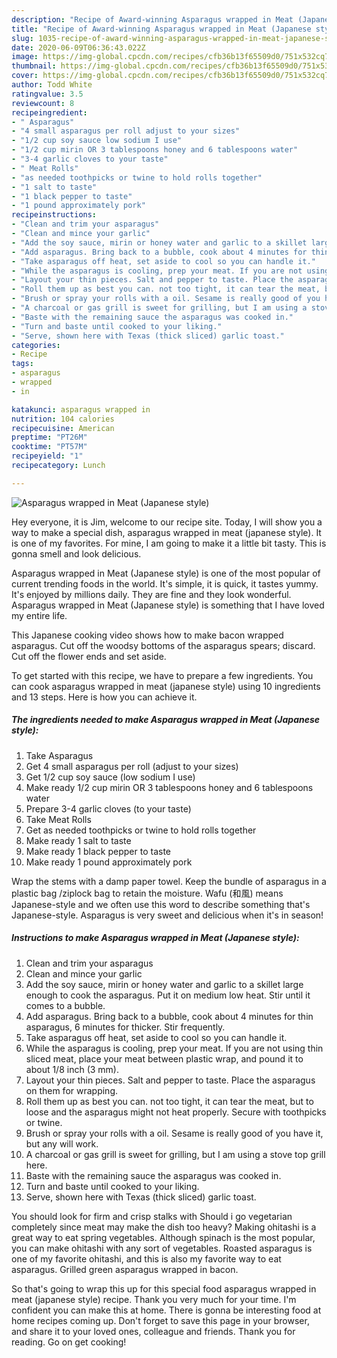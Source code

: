 ```yaml
---
description: "Recipe of Award-winning Asparagus wrapped in Meat (Japanese style)"
title: "Recipe of Award-winning Asparagus wrapped in Meat (Japanese style)"
slug: 1035-recipe-of-award-winning-asparagus-wrapped-in-meat-japanese-style
date: 2020-06-09T06:36:43.022Z
image: https://img-global.cpcdn.com/recipes/cfb36b13f65509d0/751x532cq70/asparagus-wrapped-in-meat-japanese-style-recipe-main-photo.jpg
thumbnail: https://img-global.cpcdn.com/recipes/cfb36b13f65509d0/751x532cq70/asparagus-wrapped-in-meat-japanese-style-recipe-main-photo.jpg
cover: https://img-global.cpcdn.com/recipes/cfb36b13f65509d0/751x532cq70/asparagus-wrapped-in-meat-japanese-style-recipe-main-photo.jpg
author: Todd White
ratingvalue: 3.5
reviewcount: 8
recipeingredient:
- " Asparagus"
- "4 small asparagus per roll adjust to your sizes"
- "1/2 cup soy sauce low sodium I use"
- "1/2 cup mirin OR 3 tablespoons honey and 6 tablespoons water"
- "3-4 garlic cloves to your taste"
- " Meat Rolls"
- "as needed toothpicks or twine to hold rolls together"
- "1 salt to taste"
- "1 black pepper to taste"
- "1 pound approximately pork"
recipeinstructions:
- "Clean and trim your asparagus"
- "Clean and mince your garlic"
- "Add the soy sauce, mirin or honey water and garlic to a skillet large enough to cook the asparagus. Put it on medium low heat. Stir until it comes to a bubble."
- "Add asparagus. Bring back to a bubble, cook about 4 minutes for thin asparagus, 6 minutes for thicker. Stir frequently."
- "Take asparagus off heat, set aside to cool so you can handle it."
- "While the asparagus is cooling, prep your meat. If you are not using thin sliced meat, place your meat between plastic wrap, and pound it to about 1/8 inch (3 mm)."
- "Layout your thin pieces. Salt and pepper to taste. Place the asparagus on them for wrapping."
- "Roll them up as best you can. not too tight, it can tear the meat, but to loose and the asparagus might not heat properly. Secure with toothpicks or twine."
- "Brush or spray your rolls with a oil. Sesame is really good of you have it, but any will work."
- "A charcoal or gas grill is sweet for grilling, but I am using a stove top grill here."
- "Baste with the remaining sauce the asparagus was cooked in."
- "Turn and baste until cooked to your liking."
- "Serve, shown here with Texas (thick sliced) garlic toast."
categories:
- Recipe
tags:
- asparagus
- wrapped
- in

katakunci: asparagus wrapped in 
nutrition: 104 calories
recipecuisine: American
preptime: "PT26M"
cooktime: "PT57M"
recipeyield: "1"
recipecategory: Lunch

---
```



![Asparagus wrapped in Meat (Japanese style)](https://img-global.cpcdn.com/recipes/cfb36b13f65509d0/751x532cq70/asparagus-wrapped-in-meat-japanese-style-recipe-main-photo.jpg)

Hey everyone, it is Jim, welcome to our recipe site. Today, I will show you a way to make a special dish, asparagus wrapped in meat (japanese style). It is one of my favorites. For mine, I am going to make it a little bit tasty. This is gonna smell and look delicious.

Asparagus wrapped in Meat (Japanese style) is one of the most popular of current trending foods in the world. It's simple, it is quick, it tastes yummy. It's enjoyed by millions daily. They are fine and they look wonderful. Asparagus wrapped in Meat (Japanese style) is something that I have loved my entire life.

This Japanese cooking video shows how to make bacon wrapped asparagus. Cut off the woodsy bottoms of the asparagus spears; discard. Cut off the flower ends and set aside.


To get started with this recipe, we have to prepare a few ingredients. You can cook asparagus wrapped in meat (japanese style) using 10 ingredients and 13 steps. Here is how you can achieve it.

<!--inarticleads1-->

##### The ingredients needed to make Asparagus wrapped in Meat (Japanese style):

1. Take  Asparagus
1. Get 4 small asparagus per roll (adjust to your sizes)
1. Get 1/2 cup soy sauce (low sodium I use)
1. Make ready 1/2 cup mirin OR 3 tablespoons honey and 6 tablespoons water
1. Prepare 3-4 garlic cloves (to your taste)
1. Take  Meat Rolls
1. Get as needed toothpicks or twine to hold rolls together
1. Make ready 1 salt to taste
1. Make ready 1 black pepper to taste
1. Make ready 1 pound approximately pork


Wrap the stems with a damp paper towel. Keep the bundle of asparagus in a plastic bag /ziplock bag to retain the moisture. Wafu (和風) means Japanese-style and we often use this word to describe something that&#39;s Japanese-style. Asparagus is very sweet and delicious when it&#39;s in season! 

<!--inarticleads2-->

##### Instructions to make Asparagus wrapped in Meat (Japanese style):

1. Clean and trim your asparagus
1. Clean and mince your garlic
1. Add the soy sauce, mirin or honey water and garlic to a skillet large enough to cook the asparagus. Put it on medium low heat. Stir until it comes to a bubble.
1. Add asparagus. Bring back to a bubble, cook about 4 minutes for thin asparagus, 6 minutes for thicker. Stir frequently.
1. Take asparagus off heat, set aside to cool so you can handle it.
1. While the asparagus is cooling, prep your meat. If you are not using thin sliced meat, place your meat between plastic wrap, and pound it to about 1/8 inch (3 mm).
1. Layout your thin pieces. Salt and pepper to taste. Place the asparagus on them for wrapping.
1. Roll them up as best you can. not too tight, it can tear the meat, but to loose and the asparagus might not heat properly. Secure with toothpicks or twine.
1. Brush or spray your rolls with a oil. Sesame is really good of you have it, but any will work.
1. A charcoal or gas grill is sweet for grilling, but I am using a stove top grill here.
1. Baste with the remaining sauce the asparagus was cooked in.
1. Turn and baste until cooked to your liking.
1. Serve, shown here with Texas (thick sliced) garlic toast.


You should look for firm and crisp stalks with Should i go vegetarian completely since meat may make the dish too heavy? Making ohitashi is a great way to eat spring vegetables. Although spinach is the most popular, you can make ohitashi with any sort of vegetables. Roasted asparagus is one of my favorite ohitashi, and this is also my favorite way to eat asparagus. Grilled green asparagus wrapped in bacon. 

So that's going to wrap this up for this special food asparagus wrapped in meat (japanese style) recipe. Thank you very much for your time. I'm confident you can make this at home. There is gonna be interesting food at home recipes coming up. Don't forget to save this page in your browser, and share it to your loved ones, colleague and friends. Thank you for reading. Go on get cooking!
